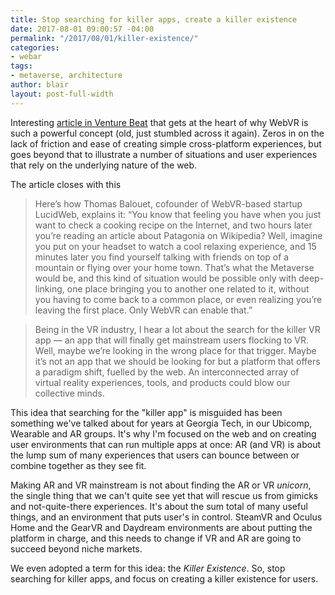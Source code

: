 ```yaml
---
title: Stop searching for killer apps, create a killer existence
date: 2017-08-01 09:00:57 -04:00
permalink: "/2017/08/01/killer-existence/"
categories:
- webar
tags:
- metaverse, architecture
author: blair
layout: post-full-width
---
```


Interesting [article in Venture Beat](https://venturebeat.com/2017/03/18/webvr-isnt-sexy-but-it-will-change-the-game-for-vr-this-year/) that gets at the heart of why WebVR is such a powerful concept (old, just stumbled across it again).  Zeros in on the lack of friction and ease of creating simple cross-platform experiences, but goes beyond that to illustrate a number of situations and user experiences that rely on the underlying nature of the web.

The article closes with this 

> Here’s how Thomas Balouet, cofounder of WebVR-based startup LucidWeb, explains it: “You know that feeling you have when you just want to check a cooking recipe on the Internet, and two hours later you’re reading an article about Patagonia on Wikipedia? Well, imagine you put on your headset to watch a cool relaxing experience, and 15 minutes later you find yourself talking with friends on top of a mountain or flying over your home town. That’s what the Metaverse would be, and this kind of situation would be possible only with deep-linking, one place bringing you to another one related to it, without you having to come back to a common place, or even realizing you’re leaving the first place. Only WebVR can enable that.”

> Being in the VR industry, I hear a lot about the search for the killer VR app — an app that will finally get mainstream users flocking to VR. Well, maybe we’re looking in the wrong place for that trigger. Maybe it’s not an app that we should be looking for but a platform that offers a paradigm shift, fuelled by the web. An interconnected array of virtual reality experiences, tools, and products could blow our collective minds.

This idea that searching for the "killer app" is misguided has been something we've talked about for years at Georgia Tech, in our Ubicomp, Wearable and AR groups.  It's why I'm focused on the web and on creating user environments that can run multiple apps at once:  AR (and VR) is about the lump sum of many experiences that users can bounce between or combine together as they see fit. 

Making AR and VR mainstream is not about finding the AR or VR _unicorn_, the single thing that we can't quite see yet that will rescue us from gimicks and not-quite-there experiences. It's about the sum total of many useful things, and an environment that puts user's in control. SteamVR and Oculus Home and the GearVR and Daydream environments are about putting the platform in charge, and this needs to change if VR and AR are going to succeed beyond niche markets.

We even adopted a term for this idea: the _Killer Existence_.  So, stop searching for killer apps, and focus on creating a killer existence for users.

